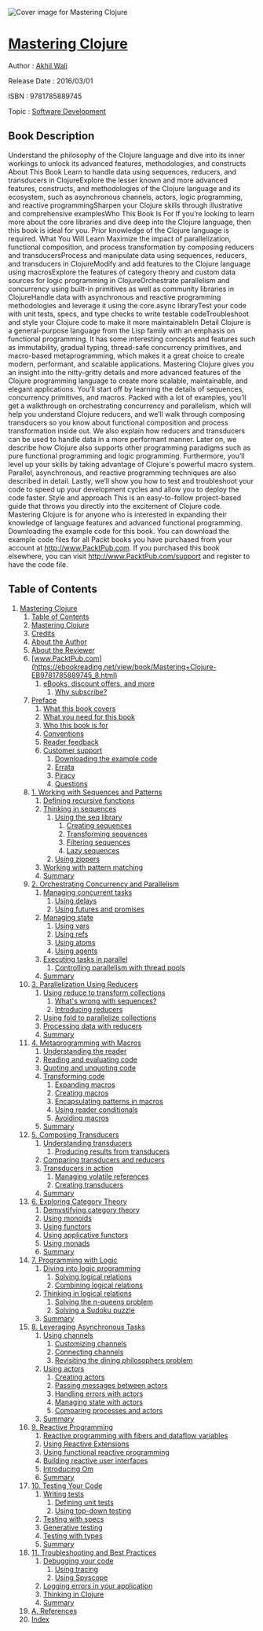 ![Cover image for Mastering Clojure](https://imgdetail.ebookreading.net/cover/cover/software_development/EB9781785889745.jpg)

[Mastering Clojure](https://ebookreading.net/view/book/Mastering+Clojure-EB9781785889745_1.html "Mastering Clojure")
====================================================================================================================

Author : [Akhil Wali](https://ebookreading.net/search/author/Akhil+Wali)

Release Date : 2016/03/01

ISBN : 9781785889745

Topic : [Software Development](https://ebookreading.net/search/category/software-development)

Book Description
-----------------

Understand the philosophy of the Clojure language and dive into its inner workings to unlock its advanced features, methodologies, and constructs
About This Book
Learn to handle data using sequences, reducers, and transducers in ClojureExplore the lesser known and more advanced features, constructs, and methodologies of the Clojure language and its ecosystem, such as asynchronous channels, actors, logic programming, and reactive programmingSharpen your Clojure skills through illustrative and comprehensive examplesWho This Book Is For
If you’re looking to learn more about the core libraries and dive deep into the Clojure language, then this book is ideal for you. Prior knowledge of the Clojure language is required.
What You Will Learn
Maximize the impact of parallelization, functional composition, and process transformation by composing reducers and transducersProcess and manipulate data using sequences, reducers, and transducers in ClojureModify and add features to the Clojure language using macrosExplore the features of category theory and custom data sources for logic programming in ClojureOrchestrate parallelism and concurrency using built-in primitives as well as community libraries in ClojureHandle data with asynchronous and reactive programming methodologies and leverage it using the core.async libraryTest your code with unit tests, specs, and type checks to write testable codeTroubleshoot and style your Clojure code to make it more maintainableIn Detail
Clojure is a general-purpose language from the Lisp family with an emphasis on functional programming. It has some interesting concepts and features such as immutability, gradual typing, thread-safe concurrency primitives, and macro-based metaprogramming, which makes it a great choice to create modern, performant, and scalable applications.
Mastering Clojure gives you an insight into the nitty-gritty details and more advanced features of the Clojure programming language to create more scalable, maintainable, and elegant applications. You’ll start off by learning the details of sequences, concurrency primitives, and macros. Packed with a lot of examples, you’ll get a walkthrough on orchestrating concurrency and parallelism, which will help you understand Clojure reducers, and we’ll walk through composing transducers so you know about functional composition and process transformation inside out. We also explain how reducers and transducers can be used to handle data in a more performant manner.
Later on, we describe how Clojure also supports other programming paradigms such as pure functional programming and logic programming. Furthermore, you’ll level up your skills by taking advantage of Clojure's powerful macro system. Parallel, asynchronous, and reactive programming techniques are also described in detail.
Lastly, we’ll show you how to test and troubleshoot your code to speed up your development cycles and allow you to deploy the code faster.
Style and approach
This is an easy-to-follow project-based guide that throws you directly into the excitement of Clojure code. Mastering Clojure is for anyone who is interested in expanding their knowledge of language features and advanced functional programming.
Downloading the example code for this book. You can download the example code files for all Packt books you have purchased from your account at http://www.PacktPub.com. If you purchased this book elsewhere, you can visit http://www.PacktPub.com/support and register to have the code file.
              
Table of Contents
-----------------

1. [Mastering Clojure](https://ebookreading.net/view/book/Mastering+Clojure-EB9781785889745_3.html)
    1. [Table of Contents](https://ebookreading.net/view/book/Mastering+Clojure-EB9781785889745_2.html)
    1. [Mastering Clojure](https://ebookreading.net/view/book/Mastering+Clojure-EB9781785889745_4.html)
    1. [Credits](https://ebookreading.net/view/book/Mastering+Clojure-EB9781785889745_5.html)
    1. [About the Author](https://ebookreading.net/view/book/Mastering+Clojure-EB9781785889745_6.html)
    1. [About the Reviewer](https://ebookreading.net/view/book/Mastering+Clojure-EB9781785889745_7.html)
    1. [www.PacktPub.com](https://ebookreading.net/view/book/Mastering+Clojure-EB9781785889745_8.html)
        1. [eBooks, discount offers, and more](https://ebookreading.net/view/book/Mastering+Clojure-EB9781785889745_8.html#ch00lvl1sec01)
            1. [Why subscribe?](https://ebookreading.net/view/book/Mastering+Clojure-EB9781785889745_8.html#ch00lvl2sec01)
    1. [Preface](https://ebookreading.net/view/book/Mastering+Clojure-EB9781785889745_9.html)
        1. [What this book covers](https://ebookreading.net/view/book/Mastering+Clojure-EB9781785889745_9.html#ch00lvl1sec02)
        1. [What you need for this book](https://ebookreading.net/view/book/Mastering+Clojure-EB9781785889745_10.html)
        1. [Who this book is for](https://ebookreading.net/view/book/Mastering+Clojure-EB9781785889745_11.html)
        1. [Conventions](https://ebookreading.net/view/book/Mastering+Clojure-EB9781785889745_12.html)
        1. [Reader feedback](https://ebookreading.net/view/book/Mastering+Clojure-EB9781785889745_13.html)
        1. [Customer support](https://ebookreading.net/view/book/Mastering+Clojure-EB9781785889745_14.html)
            1. [Downloading the example code](https://ebookreading.net/view/book/Mastering+Clojure-EB9781785889745_14.html#ch00lvl1sec08)
            1. [Errata](https://ebookreading.net/view/book/Mastering+Clojure-EB9781785889745_14.html#ch00lvl1sec09)
            1. [Piracy](https://ebookreading.net/view/book/Mastering+Clojure-EB9781785889745_14.html#ch00lvl1sec10)
            1. [Questions](https://ebookreading.net/view/book/Mastering+Clojure-EB9781785889745_14.html#ch00lvl1sec11)
    1. [1. Working with Sequences and Patterns](https://ebookreading.net/view/book/Mastering+Clojure-EB9781785889745_15.html)
        1. [Defining recursive functions](https://ebookreading.net/view/book/Mastering+Clojure-EB9781785889745_15.html#ch01lvl1sec12)
        1. [Thinking in sequences](https://ebookreading.net/view/book/Mastering+Clojure-EB9781785889745_16.html)
            1. [Using the seq library](https://ebookreading.net/view/book/Mastering+Clojure-EB9781785889745_16.html#ch01lvl2sec02)
                1. [Creating sequences](https://ebookreading.net/view/book/Mastering+Clojure-EB9781785889745_16.html#ch01lvl3sec01)
                1. [Transforming sequences](https://ebookreading.net/view/book/Mastering+Clojure-EB9781785889745_16.html#ch01lvl3sec02)
                1. [Filtering sequences](https://ebookreading.net/view/book/Mastering+Clojure-EB9781785889745_16.html#ch01lvl3sec03)
                1. [Lazy sequences](https://ebookreading.net/view/book/Mastering+Clojure-EB9781785889745_16.html#ch01lvl3sec04)
            1. [Using zippers](https://ebookreading.net/view/book/Mastering+Clojure-EB9781785889745_16.html#ch01lvl2sec03)
        1. [Working with pattern matching](https://ebookreading.net/view/book/Mastering+Clojure-EB9781785889745_17.html)
        1. [Summary](https://ebookreading.net/view/book/Mastering+Clojure-EB9781785889745_18.html)
    1. [2. Orchestrating Concurrency and Parallelism](https://ebookreading.net/view/book/Mastering+Clojure-EB9781785889745_19.html)
        1. [Managing concurrent tasks](https://ebookreading.net/view/book/Mastering+Clojure-EB9781785889745_19.html#ch02lvl1sec18)
            1. [Using delays](https://ebookreading.net/view/book/Mastering+Clojure-EB9781785889745_19.html#ch02lvl2sec04)
            1. [Using futures and promises](https://ebookreading.net/view/book/Mastering+Clojure-EB9781785889745_19.html#ch02lvl2sec05)
        1. [Managing state](https://ebookreading.net/view/book/Mastering+Clojure-EB9781785889745_20.html)
            1. [Using vars](https://ebookreading.net/view/book/Mastering+Clojure-EB9781785889745_20.html#ch02lvl2sec06)
            1. [Using refs](https://ebookreading.net/view/book/Mastering+Clojure-EB9781785889745_20.html#ch02lvl2sec07)
            1. [Using atoms](https://ebookreading.net/view/book/Mastering+Clojure-EB9781785889745_20.html#ch02lvl2sec08)
            1. [Using agents](https://ebookreading.net/view/book/Mastering+Clojure-EB9781785889745_20.html#ch02lvl2sec09)
        1. [Executing tasks in parallel](https://ebookreading.net/view/book/Mastering+Clojure-EB9781785889745_21.html)
            1. [Controlling parallelism with thread pools](https://ebookreading.net/view/book/Mastering+Clojure-EB9781785889745_21.html#ch02lvl2sec10)
        1. [Summary](https://ebookreading.net/view/book/Mastering+Clojure-EB9781785889745_22.html)
    1. [3. Parallelization Using Reducers](https://ebookreading.net/view/book/Mastering+Clojure-EB9781785889745_23.html)
        1. [Using reduce to transform collections](https://ebookreading.net/view/book/Mastering+Clojure-EB9781785889745_23.html#ch03lvl1sec22)
            1. [What&#39;s wrong with sequences?](https://ebookreading.net/view/book/Mastering+Clojure-EB9781785889745_23.html#ch03lvl2sec11)
            1. [Introducing reducers](https://ebookreading.net/view/book/Mastering+Clojure-EB9781785889745_23.html#ch03lvl2sec12)
        1. [Using fold to parallelize collections](https://ebookreading.net/view/book/Mastering+Clojure-EB9781785889745_24.html)
        1. [Processing data with reducers](https://ebookreading.net/view/book/Mastering+Clojure-EB9781785889745_25.html)
        1. [Summary](https://ebookreading.net/view/book/Mastering+Clojure-EB9781785889745_26.html)
    1. [4. Metaprogramming with Macros](https://ebookreading.net/view/book/Mastering+Clojure-EB9781785889745_27.html)
        1. [Understanding the reader](https://ebookreading.net/view/book/Mastering+Clojure-EB9781785889745_27.html#ch04lvl1sec27)
        1. [Reading and evaluating code](https://ebookreading.net/view/book/Mastering+Clojure-EB9781785889745_28.html)
        1. [Quoting and unquoting code](https://ebookreading.net/view/book/Mastering+Clojure-EB9781785889745_29.html)
        1. [Transforming code](https://ebookreading.net/view/book/Mastering+Clojure-EB9781785889745_30.html)
            1. [Expanding macros](https://ebookreading.net/view/book/Mastering+Clojure-EB9781785889745_30.html#ch04lvl2sec13)
            1. [Creating macros](https://ebookreading.net/view/book/Mastering+Clojure-EB9781785889745_30.html#ch04lvl2sec14)
            1. [Encapsulating patterns in macros](https://ebookreading.net/view/book/Mastering+Clojure-EB9781785889745_30.html#ch04lvl2sec15)
            1. [Using reader conditionals](https://ebookreading.net/view/book/Mastering+Clojure-EB9781785889745_30.html#ch04lvl2sec16)
            1. [Avoiding macros](https://ebookreading.net/view/book/Mastering+Clojure-EB9781785889745_30.html#ch04lvl2sec17)
        1. [Summary](https://ebookreading.net/view/book/Mastering+Clojure-EB9781785889745_31.html)
    1. [5. Composing Transducers](https://ebookreading.net/view/book/Mastering+Clojure-EB9781785889745_32.html)
        1. [Understanding transducers](https://ebookreading.net/view/book/Mastering+Clojure-EB9781785889745_32.html#ch05lvl1sec34)
            1. [Producing results from transducers](https://ebookreading.net/view/book/Mastering+Clojure-EB9781785889745_32.html#ch05lvl2sec18)
        1. [Comparing transducers and reducers](https://ebookreading.net/view/book/Mastering+Clojure-EB9781785889745_33.html)
        1. [Transducers in action](https://ebookreading.net/view/book/Mastering+Clojure-EB9781785889745_34.html)
            1. [Managing volatile references](https://ebookreading.net/view/book/Mastering+Clojure-EB9781785889745_34.html#ch05lvl2sec20)
            1. [Creating transducers](https://ebookreading.net/view/book/Mastering+Clojure-EB9781785889745_34.html#ch05lvl2sec21)
        1. [Summary](https://ebookreading.net/view/book/Mastering+Clojure-EB9781785889745_35.html)
    1. [6. Exploring Category Theory](https://ebookreading.net/view/book/Mastering+Clojure-EB9781785889745_36.html)
        1. [Demystifying category theory](https://ebookreading.net/view/book/Mastering+Clojure-EB9781785889745_36.html#ch06lvl1sec38)
        1. [Using monoids](https://ebookreading.net/view/book/Mastering+Clojure-EB9781785889745_37.html)
        1. [Using functors](https://ebookreading.net/view/book/Mastering+Clojure-EB9781785889745_38.html)
        1. [Using applicative functors](https://ebookreading.net/view/book/Mastering+Clojure-EB9781785889745_39.html)
        1. [Using monads](https://ebookreading.net/view/book/Mastering+Clojure-EB9781785889745_40.html)
        1. [Summary](https://ebookreading.net/view/book/Mastering+Clojure-EB9781785889745_41.html)
    1. [7. Programming with Logic](https://ebookreading.net/view/book/Mastering+Clojure-EB9781785889745_42.html)
        1. [Diving into logic programming](https://ebookreading.net/view/book/Mastering+Clojure-EB9781785889745_42.html#ch07lvl1sec44)
            1. [Solving logical relations](https://ebookreading.net/view/book/Mastering+Clojure-EB9781785889745_42.html#ch07lvl2sec22)
            1. [Combining logical relations](https://ebookreading.net/view/book/Mastering+Clojure-EB9781785889745_42.html#ch07lvl2sec23)
        1. [Thinking in logical relations](https://ebookreading.net/view/book/Mastering+Clojure-EB9781785889745_43.html)
            1. [Solving the n-queens problem](https://ebookreading.net/view/book/Mastering+Clojure-EB9781785889745_43.html#ch07lvl2sec24)
            1. [Solving a Sudoku puzzle](https://ebookreading.net/view/book/Mastering+Clojure-EB9781785889745_43.html#ch07lvl2sec25)
        1. [Summary](https://ebookreading.net/view/book/Mastering+Clojure-EB9781785889745_44.html)
    1. [8. Leveraging Asynchronous Tasks](https://ebookreading.net/view/book/Mastering+Clojure-EB9781785889745_45.html)
        1. [Using channels](https://ebookreading.net/view/book/Mastering+Clojure-EB9781785889745_45.html#ch08lvl1sec47)
            1. [Customizing channels](https://ebookreading.net/view/book/Mastering+Clojure-EB9781785889745_45.html#ch08lvl2sec26)
            1. [Connecting channels](https://ebookreading.net/view/book/Mastering+Clojure-EB9781785889745_45.html#ch08lvl2sec27)
            1. [Revisiting the dining philosophers problem](https://ebookreading.net/view/book/Mastering+Clojure-EB9781785889745_45.html#ch08lvl2sec28)
        1. [Using actors](https://ebookreading.net/view/book/Mastering+Clojure-EB9781785889745_46.html)
            1. [Creating actors](https://ebookreading.net/view/book/Mastering+Clojure-EB9781785889745_46.html#ch08lvl2sec29)
            1. [Passing messages between actors](https://ebookreading.net/view/book/Mastering+Clojure-EB9781785889745_46.html#ch08lvl2sec30)
            1. [Handling errors with actors](https://ebookreading.net/view/book/Mastering+Clojure-EB9781785889745_46.html#ch08lvl2sec31)
            1. [Managing state with actors](https://ebookreading.net/view/book/Mastering+Clojure-EB9781785889745_46.html#ch08lvl2sec32)
            1. [Comparing processes and actors](https://ebookreading.net/view/book/Mastering+Clojure-EB9781785889745_46.html#ch08lvl2sec33)
        1. [Summary](https://ebookreading.net/view/book/Mastering+Clojure-EB9781785889745_47.html)
    1. [9. Reactive Programming](https://ebookreading.net/view/book/Mastering+Clojure-EB9781785889745_48.html)
        1. [Reactive programming with fibers and dataflow variables](https://ebookreading.net/view/book/Mastering+Clojure-EB9781785889745_48.html#ch09lvl1sec52)
        1. [Using Reactive Extensions](https://ebookreading.net/view/book/Mastering+Clojure-EB9781785889745_49.html)
        1. [Using functional reactive programming](https://ebookreading.net/view/book/Mastering+Clojure-EB9781785889745_50.html)
        1. [Building reactive user interfaces](https://ebookreading.net/view/book/Mastering+Clojure-EB9781785889745_51.html)
        1. [Introducing Om](https://ebookreading.net/view/book/Mastering+Clojure-EB9781785889745_52.html)
        1. [Summary](https://ebookreading.net/view/book/Mastering+Clojure-EB9781785889745_53.html)
    1. [10. Testing Your Code](https://ebookreading.net/view/book/Mastering+Clojure-EB9781785889745_54.html)
        1. [Writing tests](https://ebookreading.net/view/book/Mastering+Clojure-EB9781785889745_54.html#ch10lvl1sec58)
            1. [Defining unit tests](https://ebookreading.net/view/book/Mastering+Clojure-EB9781785889745_54.html#ch10lvl2sec34)
            1. [Using top-down testing](https://ebookreading.net/view/book/Mastering+Clojure-EB9781785889745_54.html#ch10lvl2sec35)
        1. [Testing with specs](https://ebookreading.net/view/book/Mastering+Clojure-EB9781785889745_55.html)
        1. [Generative testing](https://ebookreading.net/view/book/Mastering+Clojure-EB9781785889745_56.html)
        1. [Testing with types](https://ebookreading.net/view/book/Mastering+Clojure-EB9781785889745_57.html)
        1. [Summary](https://ebookreading.net/view/book/Mastering+Clojure-EB9781785889745_58.html)
    1. [11. Troubleshooting and Best Practices](https://ebookreading.net/view/book/Mastering+Clojure-EB9781785889745_59.html)
        1. [Debugging your code](https://ebookreading.net/view/book/Mastering+Clojure-EB9781785889745_59.html#ch11lvl1sec63)
            1. [Using tracing](https://ebookreading.net/view/book/Mastering+Clojure-EB9781785889745_59.html#ch11lvl2sec36)
            1. [Using Spyscope](https://ebookreading.net/view/book/Mastering+Clojure-EB9781785889745_59.html#ch11lvl2sec37)
        1. [Logging errors in your application](https://ebookreading.net/view/book/Mastering+Clojure-EB9781785889745_60.html)
        1. [Thinking in Clojure](https://ebookreading.net/view/book/Mastering+Clojure-EB9781785889745_61.html)
        1. [Summary](https://ebookreading.net/view/book/Mastering+Clojure-EB9781785889745_62.html)
    1. [A. References](https://ebookreading.net/view/book/Mastering+Clojure-EB9781785889745_63.html)
    1. [Index](https://ebookreading.net/view/book/Mastering+Clojure-EB9781785889745_64.html)
